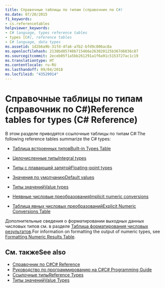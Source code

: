 ```yaml
---
title: Справочные таблицы по типам (справочник по C#)
ms.date: 07/20/2015
f1_keywords:
- cs.referencetables
helpviewer_keywords:
- C# language, types reference tables
- types [C#], reference tables
- C# language, data types
ms.assetid: 1d2b6a9b-31fd-4fa6-a7b2-bfd9c806ac8a
ms.openlocfilehash: 2138bd85740b715466e263020125b367d6036c87
ms.sourcegitcommit: 2eceb05f1a5bb261291a1f6a91c5153727ac1c19
ms.translationtype: HT
ms.contentlocale: ru-RU
ms.lasthandoff: 09/04/2018
ms.locfileid: "43529914"
---
```

# <a name="reference-tables-for-types-c-reference"></a><span data-ttu-id="2443e-102">Справочные таблицы по типам (справочник по C#)</span><span class="sxs-lookup"><span data-stu-id="2443e-102">Reference tables for types (C# Reference)</span></span>

<span data-ttu-id="2443e-103">В этом разделе приводятся ссылочные таблицы по типам C#:</span><span class="sxs-lookup"><span data-stu-id="2443e-103">The following reference tables summarize the C# types:</span></span>

- [<span data-ttu-id="2443e-104">Таблица встроенных типов</span><span class="sxs-lookup"><span data-stu-id="2443e-104">Built-in Types Table</span></span>](built-in-types-table.md)

- [<span data-ttu-id="2443e-105">Целочисленные типы</span><span class="sxs-lookup"><span data-stu-id="2443e-105">Integral types</span></span>](integral-types-table.md)

- [<span data-ttu-id="2443e-106">Типы с плавающей запятой</span><span class="sxs-lookup"><span data-stu-id="2443e-106">Floating-point types</span></span>](floating-point-types-table.md)

- [<span data-ttu-id="2443e-107">Значения по умолчанию</span><span class="sxs-lookup"><span data-stu-id="2443e-107">Default values</span></span>](default-values-table.md)

- [<span data-ttu-id="2443e-108">Типы значений</span><span class="sxs-lookup"><span data-stu-id="2443e-108">Value types</span></span>](value-types-table.md)

- [<span data-ttu-id="2443e-109">Неявные числовые преобразования</span><span class="sxs-lookup"><span data-stu-id="2443e-109">Implicit numeric conversions</span></span>](implicit-numeric-conversions-table.md)

- [<span data-ttu-id="2443e-110">Таблица явных числовых преобразований</span><span class="sxs-lookup"><span data-stu-id="2443e-110">Explicit Numeric Conversions Table</span></span>](explicit-numeric-conversions-table.md)

<span data-ttu-id="2443e-111">Дополнительные сведения о форматировании выходных данных числовых типов см. в разделе [Таблица форматирования числовых результатов](formatting-numeric-results-table.md).</span><span class="sxs-lookup"><span data-stu-id="2443e-111">For information on formatting the output of numeric types, see [Formatting Numeric Results Table](formatting-numeric-results-table.md).</span></span>

## <a name="see-also"></a><span data-ttu-id="2443e-112">См. также</span><span class="sxs-lookup"><span data-stu-id="2443e-112">See also</span></span>

- [<span data-ttu-id="2443e-113">Справочник по C#</span><span class="sxs-lookup"><span data-stu-id="2443e-113">C# Reference</span></span>](../../language-reference/index.md)
- [<span data-ttu-id="2443e-114">Руководство по программированию на C#</span><span class="sxs-lookup"><span data-stu-id="2443e-114">C# Programming Guide</span></span>](../../programming-guide/index.md)
- [<span data-ttu-id="2443e-115">Ссылочные типы</span><span class="sxs-lookup"><span data-stu-id="2443e-115">Reference Types</span></span>](reference-types.md)
- [<span data-ttu-id="2443e-116">Типы значений</span><span class="sxs-lookup"><span data-stu-id="2443e-116">Value Types</span></span>](value-types.md)